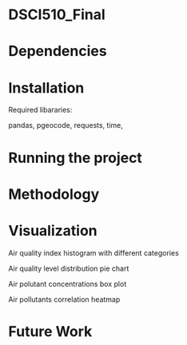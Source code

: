 # DSCI510_Final
# Dependencies
# Installation
Required libararies:

pandas, pgeocode, requests, time,
# Running the project
# Methodology
# Visualization
Air quality index histogram with different categories

Air quality level distribution pie chart

Air polutant concentrations box plot

Air pollutants correlation heatmap

# Future Work
